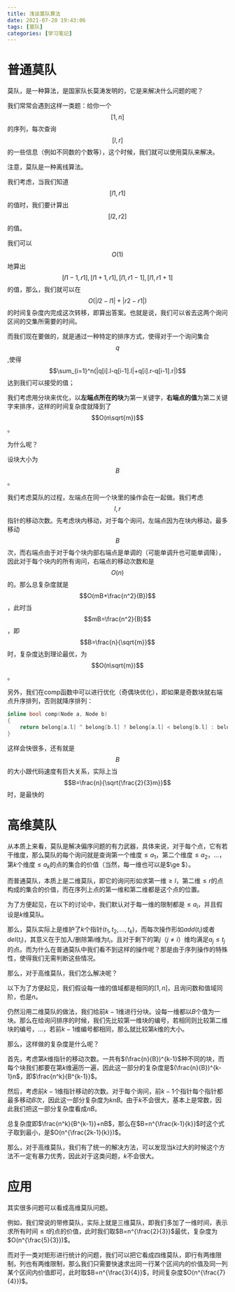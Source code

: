 ```yaml
---
title: 浅谈莫队算法
date: 2021-07-20 19:43:06
tags: [莫队]
categories: [学习笔记]
---
```


# 普通莫队

莫队，是一种算法，是国家队长莫涛发明的，它是来解决什么问题的呢？

我们常常会遇到这样一类题：给你一个$$[1,n]$$的序列，每次查询$$[l,r]$$的一些信息（例如不同数的个数等），这个时候，我们就可以使用莫队来解决。

<!--more-->

注意，莫队是一种离线算法。

我们考虑，当我们知道$$[l1,r1]$$的值时，我们要计算出$$[l2,r2]$$的值。

我们可以$$O(1)$$地算出$$[l1-1,r1],[l1+1,r1],[l1,r1-1],[l1,r1+1]$$的值，那么，我们就可以在$$O(|l2-l1|+|r2-r1|)$$的时间复杂度内完成这次转移，即算出答案。也就是说，我们可以省去这两个询问区间的交集所需要的时间。

而我们现在要做的，就是通过一种特定的排序方式，使得对于一个询问集合$$q$$,使得$$\sum_{i=1}^n(|q[i].l-q[i-1].l|+q[i].r-q[i-1].r|)$$达到我们可以接受的值；

我们考虑用分块来优化，以**左端点所在的块**为第一关键字，**右端点的值**为第二关键字来排序，这样的时间复杂度就降到了$$O(n\sqrt{m})$$。

为什么呢？

设块大小为$$B$$。

我们考虑莫队的过程，左端点在同一个块里的操作会在一起做。我们考虑$$l,r$$指针的移动次数。先考虑块内移动，对于每个询问，左端点因为在块内移动，最多移动$$B$$次，而右端点由于对于每个块内部右端点是单调的（可能单调升也可能单调降），因此对于每个块内的所有询问，右端点的移动次数和是$$O(n)$$的。那么总复杂度就是$$O(mB+\frac{n^2}{B})$$，此时当$$mB=\frac{n^2}{B}$$，即$$B=\frac{n}{\sqrt{m}}$$时，复杂度达到理论最优，为$$O(n\sqrt{m})$$。

另外，我们在comp函数中可以进行优化（奇偶块优化），即如果是奇数块就右端点升序排列，否则就降序排列：

```C++
inline bool comp(Node a, Node b)
{
	return belong[a.l] ^ belong[b.l] ? belong[a.l] < belong[b.l] : belong[a.l] & 1 ? a.r < b.r : a.r > b.r; 
}
```

这样会快很多，还有就是$$B$$的大小跟代码速度有巨大关系，实际上当$$B=\frac{n}{\sqrt{\frac{2}{3}m}}$$时，是最快的

# 高维莫队

从本质上来看，莫队是解决偏序问题的有力武器，具体来说，对于每个点，它有若干维度，那么莫队的每个询问就是查询第一个维度$\le a_1$，第二个维度$\le a_2$，...，第$k$个维度$\le a_k$的点的集合的价值（当然，每一维也可以是$\ge $）。

而普通莫队，本质上是二维莫队，即它的询问形如求第一维$\ge l$，第二维$\le r$的点构成的集合的价值，而在序列上点的第一维和第二维都是这个点的位置。

为了方便起见，在以下的讨论中，我们默认对于每一维的限制都是$\le a_i$，并且假设是$k$维莫队。

那么，莫队实际上是维护了$k$个指针$(t_1,t_2,\dots,t_k)$，而每次操作形如$add(t_i)$或者$del(t_i)$，其意义在于加入/删除第$i$维为$t_i$，且对于剩下的第$j$（$j\neq i$）维均满足$a_j\le t_j$的点。而为什么在普通莫队中我们看不到这样的操作呢？那是由于序列操作的特殊性，使得我们无需判断这些情况。

那么，对于高维莫队，我们怎么解决呢？

以下为了方便起见，我们假设每一维的值域都是相同的$[1, n]$，且询问数和值域同阶，也是$n$。

仍然沿用二维莫队的做法，我们给前$k-1$维进行分块。设每一维都以$B$个值为一块。那么在给询问排序的时候，我们先比较第一维块的编号，若相同则比较第二维块的编号，...，若前$k-1$维编号都相同，那么就比较第$k$维的大小。

那么，这样做的复杂度是什么呢？

首先，考虑第$k$维指针的移动次数。一共有$(\frac{n}{B})^{k-1}$种不同的块，而每个块我们都要在第$k$维遍历一遍，因此这一部分的复杂度是$(\frac{n}{B})^{k-1}n$，即$\frac{n^k}{B^{k-1}}$。

然后，考虑前$k-1$维指针移动的次数。对于每个询问，前$k-1$个指针每个指针都最多移动$B$次，因此这一部分复杂度为$knB$。由于$k$不会很大，基本上是常数，因此我们把这一部分复杂度看成$nB$。

总复杂度即$\frac{n^k}{B^{k-1}}+nB$，那么在$B=n^{\frac{k-1}{k}}$时这个式子取到最小，是$O(n^{\frac{2k-1}{k}})$。

那么，对于高维莫队，我们有了统一的解决方法，可以发现当$k$过大的时候这个方法不一定有暴力优秀，因此对于这类问题，$k$不会很大。

# 应用

其实很多问题可以看成高维莫队问题。

例如，我们常说的带修莫队，实际上就是三维莫队，即我们多加了一维时间，表示求所有时间$\le t$的点的价值，此时我们取$B=n^{\frac{2}{3}}$最优，复杂度为$O(n^{\frac{5}{3}})$。

而对于一类对矩形进行统计的问题，我们可以把它看成四维莫队，即行有两维限制，列也有两维限制，那么我们只需要快速求出同一行某个区间内的价值及同一列某个区间内价值即可，此时取$B=n^{\frac{3}{4}}$，时间复杂度$O(n^{\frac{7}{4}})$。

